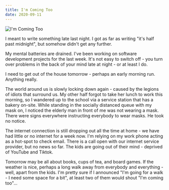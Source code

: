 ```yaml
---
title: I'm Coming Too
date: 2020-09-11
---
```


![I'm Coming Too](https://source.unsplash.com/d34DtRp1bqo/1600x900)

I meant to write something late last night. I got as far as writing "it's half past midnight", but somehow didn't get any further.

My mental batteries are drained. I've been working on software development projects for the last week. It's not easy to switch off - you turn over problems in the back of your mind late at night - or at least I do.

I need to get out of the house tomorrow - perhaps an early morning run. Anything really.

The world around us is slowly locking down again - caused by the legions of idiots that surround us. My other half forgot to take her lunch to work this morning, so I wandered up to the school via a service station that has a bakery on-site. While standing in the socially distanced queue with my mask on, I noticed the elderly man in front of me was not wearing a mask. There were signs everywhere instructing everybody to wear masks. He took no notice.

The internet connection is still dropping out all the time at home - we have had little or no internet for a week now. I'm relying on my work phone acting as a hot-spot to check email. There is a call open with our internet service provider, but no news so far. The kids are going out of their mind - deprived of YouTube and Tiktok.

Tomorrow may be all about books, cups of tea, and board games. If the weather is nice, perhaps a long walk away from everybody and everything - well, apart from the kids. I'm pretty sure if I announced "I'm going for a walk - I need some space for a bit", at least two of them would shout "I'm coming too"...